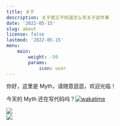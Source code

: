 ```yaml
---
title: 关于
description: 关于我又不知道怎么写关于这件事
date: '2022-05-15'
slug: about
license: false
lastmod: '2022-05-15'
menu:
    main: 
        weight: -50
        params:
            icon: user
---
```


你好，这里是 Myth，请随意逛逛，欢迎光临！

今天的 Myth 还在写代码吗？[![wakatime](https://wakatime.com/badge/user/fbf439cc-9e02-45cc-bb7f-21ca6fd95e8d.svg)](https://wakatime.com/@fbf439cc-9e02-45cc-bb7f-21ca6fd95e8d)

<a href="https://github.com/Mythologyli">
  <img align="center" src="https://github-readme-stats.vercel.app/api?username=Mythologyli&show_icons=true&count_private=true" />
</a>

<br>

<a href="https://github.com/Mythologyli">
  <img align="center" src="https://github-readme-stats.vercel.app/api/wakatime?username=Mythologyli&custom_title=Coding%20Time%20Last%20Week&layout=compact" />
</a>